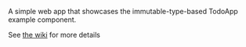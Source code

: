 A simple web app that showcases the immutable-type-based TodoApp example component.

See [the wiki](https://github.com/myitcv/gopherjs/wiki) for more details
